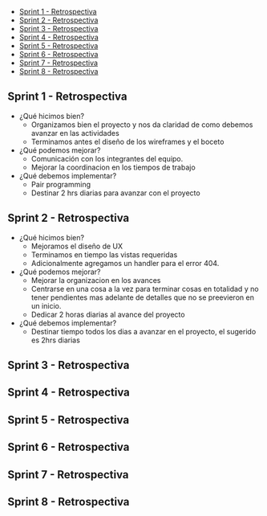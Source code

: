 - [Sprint 1 - Retrospectiva](#sprint-1---retrospectiva)
- [Sprint 2 - Retrospectiva](#sprint-2---retrospectiva)
- [Sprint 3 - Retrospectiva](#sprint-3---retrospectiva)
- [Sprint 4 - Retrospectiva](#sprint-4---retrospectiva)
- [Sprint 5 - Retrospectiva](#sprint-5---retrospectiva)
- [Sprint 6 - Retrospectiva](#sprint-6---retrospectiva)
- [Sprint 7 - Retrospectiva](#sprint-7---retrospectiva)
- [Sprint 8 - Retrospectiva](#sprint-8---retrospectiva)

## Sprint 1 - Retrospectiva
- ¿Qué hicimos bien?
  - Organizamos bien el proyecto y nos da claridad de como debemos avanzar en las actividades
  - Terminamos antes el diseño de los wireframes y el boceto
- ¿Qué podemos mejorar?
  - Comunicación con los integrantes del equipo.
  - Mejorar la coordinacion en los tiempos de trabajo
- ¿Qué debemos implementar?
  - Pair programming
  - Destinar 2 hrs diarias para avanzar con el proyecto

## Sprint 2 - Retrospectiva
- ¿Qué hicimos bien?
  - Mejoramos el diseño de UX
  - Terminamos en tiempo las vistas requeridas
  - Adicionalmente agregamos un handler para el error 404.
- ¿Qué podemos mejorar?
  - Mejorar la organizacion en los avances
  - Centrarse en una cosa a la vez para terminar cosas en totalidad y no tener pendientes mas adelante de detalles que no se preevieron en un inicio.
  - Dedicar 2 horas diarias al avance del proyecto
- ¿Qué debemos implementar?
  - Destinar tiempo todos los dias a avanzar en el proyecto, el sugerido es 2hrs diarias
  
## Sprint 3 - Retrospectiva
## Sprint 4 - Retrospectiva
## Sprint 5 - Retrospectiva
## Sprint 6 - Retrospectiva
## Sprint 7 - Retrospectiva
## Sprint 8 - Retrospectiva
